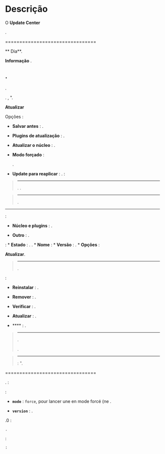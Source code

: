 Descrição 
===========

O **Update Center** 

. 


 
================================

 **
Dia**.


 **Informação** 
.

. 
---------------------------------

. 


. ,
".

 **Atualizar** 

Opções :

-   **Salvar antes** : 
    .

-   **Plugins de atualização** : 
    .

-   **Atualizar o núcleo** : 
    .

-   **Modo forçado** : 
    
    .

-   **Update para reaplicar** : 
    .  : 

> ****
>
> 
> 
> . 
> .

> ****
>
> 
> .

 
---------------------------

 :

-   **Núcleo e plugins** : 
    .

-   **Outro** : .

 : * **Estado** : .
. * **Nome** : 
*
**Versão** : . * **Opções** :

 **Atualizar**.

> ****
>
> 
> .


 :

-   **Reinstalar** : .

-   **Remover** : .

-   **Verificar** : 
    .

-   **Atualizar** : 
    .

-   **** : 
    .

> ****
>
> 
> .
> 
> . 
> 

> ****
>
>  : 
> ".

 
================================

.
 :

    

 :

-   **`mode`** : `force`, pour lancer une  en mode forcé (ne
    .

-   **`version`** : 
    .


.0 :

    .


 :

    :
